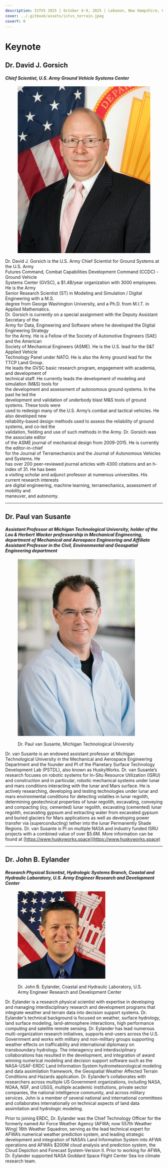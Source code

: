 ```yaml
---
description: ISTVS 2025 | October 6-9, 2025 | Lebanon, New Hampshire, USA
cover: ../.gitbook/assets/istvs_terrain.jpeg
coverY: 0
---
```


# Keynote

## Dr. David J. Gorsich

#### _Chief Scientist, U.S. Army Ground Vehicle Systems Center_

<figure><img src="../.gitbook/assets/David.J.Gorsich_KeyNoteImage.jpg" alt=""><figcaption></figcaption></figure>

Dr. David J. Gorsich is the U.S. Army Chief Scientist for Ground Systems at the U.S. Army
\
Futures Command, Combat Capabilities Development Command (CCDC) - Ground Vehicle
\
Systems Center (GVSC), a $1.4B/year organization with 3000 employees. He is the Army
\
Senior Research Scientist (ST) in Modeling and Simulation / Digital Engineering with a M.S.
\
degree from George Washington University, and a Ph.D. from M.I.T. in Applied Mathematics.
\
Dr. Gorsich is currently on a special assignment with the Deputy Assistant Secretary of the
\
Army for Data, Engineering and Software where he developed the Digital Engineering Strategy
\
for the Army. He is a Fellow of the Society of Automotive Engineers (SAE) and the American
\
Society of Mechanical Engineers (ASME). He is the U.S. lead for the S\&T Applied Vehicle
\
Technology Panel under NATO. He is also the Army ground lead for the TTCP Land Group.
\
He leads the GVSC basic research program, engagement with academia, and development of
\
technical staff. He currently leads the development of modeling and simulation (M\&S) tools for
\
the development and assessment of autonomous ground systems. In the past he led the
\
development and validation of underbody blast M\&S tools of ground systems. These tools were
\
used to redesign many of the U.S. Army’s combat and tactical vehicles. He also developed new
\
reliability-based design methods used to assess the reliability of ground systems, and co-led the
\
validation, fielding and use of such methods in the Army. Dr. Gorsich was the associate editor
\
of the ASME journal of mechanical design from 2009-2015. He is currently the editor-in-chief
\
for the Journal of Terramechanics and the Journal of Autonomous Vehicles and Systems. He
\
has over 200 peer-reviewed journal articles with 4300 citations and an h-index of 31. He has been
\
a visiting scholar and adjunct professor at numerous universities. His current research interests
\
are digital engineering, machine learning, terramechanics, assessment of mobility and
\
maneuver, and autonomy.

***

## Dr. Paul van Susante

#### _Assistant Professor at Michigan Technological University, holder of the Lou & Herbert Wacker professorship in Mechanical Engineering, department of Mechanical and Aerospace Engineering and Affiliate Assistant Professor in the Civil, Environmental and Geospatial Engineering department_

<figure><img src="../.gitbook/assets/PaulVanSusante_KeyNoteImage.jpg" alt="" width="375"><figcaption><p>Dr. Paul van Susante, Michigan Technological University</p></figcaption></figure>

Dr. van Susante is an endowed assistant professor at Michigan Technological University in the Mechanical and Aerospace Engineering Department and the founder and PI of the Planetary Surface Technology Development Lab (PSTDL), also known as HuskyWorks. Dr. van Susante’s research focuses on robotic systems for In-Situ Resource Utilization (ISRU) and construction and in particular, robotic mechanical systems under lunar and mars conditions interacting with the lunar and Mars surface. He is actively researching, developing and testing technologies under lunar and mars environmental conditions for detecting volatiles in lunar regolith, determining geotechnical properties of lunar regolith, excavating, conveying and compacting (icy, cemented) lunar regolith, excavating (cemented) lunar regolith, excavating gypsum and extracting water from excavated gypsum and buried glaciers for Mars applications as well as developing power transfer via (superconducting) tether into the lunar Permanently Shade Regions. Dr. van Susante is PI on multiple NASA and industry funded ISRU projects with a combined value of over $5.6M. More information can be found at [https://www.huskyworks.space](https://www.huskyworks.space)

***

## Dr. John B. Eylander

#### _Research Physical Scientist, Hydrologic Systems Branch, Coastal and Hydraulic Laboratory, U.S. Army Engineer Research and Development Center_

<figure><img src="../.gitbook/assets/JOHN.B.EYLANDER_KeyNoteImage.jpg" alt=""><figcaption><p>Dr. John B. Eylander, Coastal and Hydraulic Laboratory, U.S. Army Engineer Research and Development Center</p></figcaption></figure>

Dr. Eylander is a research physical scientist with expertise in developing and managing interdisciplinary research and development programs that integrate weather and terrain data into decision support systems.  Dr. Eylander’s technical background is focused on weather, surface hydrology, land surface modeling, land-atmosphere interactions, high performance computing and satellite remote sensing.  Dr. Eylander has lead numerous multi-organization research initiatives, supports end-users across the U.S. Government and works with military and non-military groups supporting weather effects on trafficability and international diplomacy on transboundary hydrology.  The interagency and interdisciplinary collaborations has resulted in the development, and integration of award winning numerical modeling and decision support software such as the NASA-USAF-ERDC Land Information System hydrometeorological modeling and data assimilation framework, the Geospatial Weather Affected Terrain Conditions and Hazards application.  Dr. Eylander’s collaborates with researchers across multiple US Government organizations, including NASA, NOAA, NSF, and USGS, multiple academic institutions, private sector companies, the national intelligence community, and across military services.  John is a member of several national and international committees and collaborates internationally on technical aspects of land data assimilation and hydrologic modeling.&#x20;

Prior to joining ERDC, Dr. Eylander was the Chief Technology Officer for the formerly named Air Force Weather Agency (AFWA; now 557th Weather Wing) 16th Weather Squadron, serving as the lead technical expert for AFWA’s numerical weather prediction system, and leading strategic development and integration of NASA’s Land Information System into AFWA operations and AFWA’s $200M cloud analysis and prediction system, the Cloud Depiction and Forecast System-Version II.  Prior to working for AFWA, Dr. Eylander supported NASA Goddard Space Flight Center Sea Ice climate research team.
